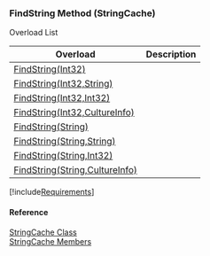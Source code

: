 ﻿### FindString Method (StringCache)

Overload List

| Overload | Description |
| --- | --- |
| [FindString(Int32)](fcSDK~FChoice.Foundation.Clarify.StringCache~FindString(Int32).md) |   |
| [FindString(Int32,String)](fcSDK~FChoice.Foundation.Clarify.StringCache~FindString(Int32,String).md) |   |
| [FindString(Int32,Int32)](fcSDK~FChoice.Foundation.Clarify.StringCache~FindString(Int32,Int32).md) |   |
| [FindString(Int32,CultureInfo)](fcSDK~FChoice.Foundation.Clarify.StringCache~FindString(Int32,CultureInfo).md) |   |
| [FindString(String)](fcSDK~FChoice.Foundation.Clarify.StringCache~FindString(String).md) |   |
| [FindString(String,String)](fcSDK~FChoice.Foundation.Clarify.StringCache~FindString(String,String).md) |   |
| [FindString(String,Int32)](fcSDK~FChoice.Foundation.Clarify.StringCache~FindString(String,Int32).md) |   |
| [FindString(String,CultureInfo)](fcSDK~FChoice.Foundation.Clarify.StringCache~FindString(String,CultureInfo).md) |   |

[!include[Requirements](../partials/requirements.md)]



#### Reference

[StringCache Class](fcSDK~FChoice.Foundation.Clarify.StringCache.md)  
[StringCache Members](fcSDK~FChoice.Foundation.Clarify.StringCache_members.md)